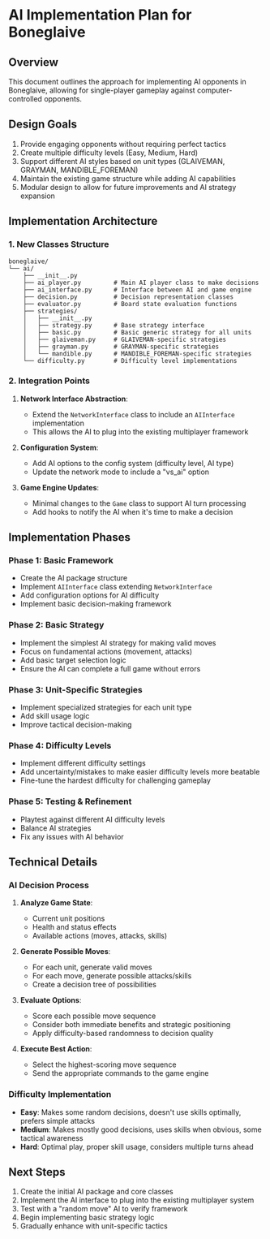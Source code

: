 # AI Implementation Plan for Boneglaive

## Overview
This document outlines the approach for implementing AI opponents in Boneglaive, allowing for single-player gameplay against computer-controlled opponents.

## Design Goals
1. Provide engaging opponents without requiring perfect tactics
2. Create multiple difficulty levels (Easy, Medium, Hard)
3. Support different AI styles based on unit types (GLAIVEMAN, GRAYMAN, MANDIBLE_FOREMAN)
4. Maintain the existing game structure while adding AI capabilities
5. Modular design to allow for future improvements and AI strategy expansion

## Implementation Architecture

### 1. New Classes Structure
```
boneglaive/
└── ai/
    ├── __init__.py
    ├── ai_player.py         # Main AI player class to make decisions
    ├── ai_interface.py      # Interface between AI and game engine
    ├── decision.py          # Decision representation classes
    ├── evaluator.py         # Board state evaluation functions
    ├── strategies/
    │   ├── __init__.py
    │   ├── strategy.py      # Base strategy interface
    │   ├── basic.py         # Basic generic strategy for all units
    │   ├── glaiveman.py     # GLAIVEMAN-specific strategies
    │   ├── grayman.py       # GRAYMAN-specific strategies
    │   └── mandible.py      # MANDIBLE_FOREMAN-specific strategies
    └── difficulty.py        # Difficulty level implementations
```

### 2. Integration Points

1. **Network Interface Abstraction**:
   - Extend the `NetworkInterface` class to include an `AIInterface` implementation
   - This allows the AI to plug into the existing multiplayer framework

2. **Configuration System**:
   - Add AI options to the config system (difficulty level, AI type)
   - Update the network mode to include a "vs_ai" option

3. **Game Engine Updates**:
   - Minimal changes to the `Game` class to support AI turn processing
   - Add hooks to notify the AI when it's time to make a decision

## Implementation Phases

### Phase 1: Basic Framework
- Create the AI package structure
- Implement `AIInterface` class extending `NetworkInterface`
- Add configuration options for AI difficulty
- Implement basic decision-making framework

### Phase 2: Basic Strategy
- Implement the simplest AI strategy for making valid moves
- Focus on fundamental actions (movement, attacks)
- Add basic target selection logic
- Ensure the AI can complete a full game without errors

### Phase 3: Unit-Specific Strategies
- Implement specialized strategies for each unit type
- Add skill usage logic
- Improve tactical decision-making

### Phase 4: Difficulty Levels
- Implement different difficulty settings
- Add uncertainty/mistakes to make easier difficulty levels more beatable
- Fine-tune the hardest difficulty for challenging gameplay

### Phase 5: Testing & Refinement
- Playtest against different AI difficulty levels
- Balance AI strategies
- Fix any issues with AI behavior

## Technical Details

### AI Decision Process
1. **Analyze Game State**:
   - Current unit positions
   - Health and status effects
   - Available actions (moves, attacks, skills)

2. **Generate Possible Moves**:
   - For each unit, generate valid moves
   - For each move, generate possible attacks/skills
   - Create a decision tree of possibilities

3. **Evaluate Options**:
   - Score each possible move sequence
   - Consider both immediate benefits and strategic positioning
   - Apply difficulty-based randomness to decision quality

4. **Execute Best Action**:
   - Select the highest-scoring move sequence
   - Send the appropriate commands to the game engine

### Difficulty Implementation
- **Easy**: Makes some random decisions, doesn't use skills optimally, prefers simple attacks
- **Medium**: Makes mostly good decisions, uses skills when obvious, some tactical awareness
- **Hard**: Optimal play, proper skill usage, considers multiple turns ahead

## Next Steps
1. Create the initial AI package and core classes
2. Implement the AI interface to plug into the existing multiplayer system
3. Test with a "random move" AI to verify framework
4. Begin implementing basic strategy logic
5. Gradually enhance with unit-specific tactics